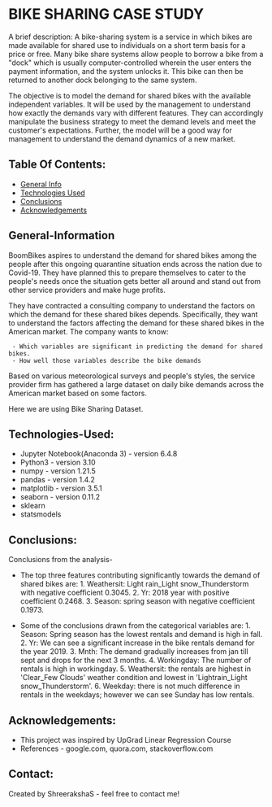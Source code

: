 # BIKE SHARING CASE STUDY

A brief description: A bike-sharing system is a service in which bikes are made available for shared use to individuals on a short term basis for a price or free. Many bike share systems allow people to borrow a bike from a "dock" which is usually computer-controlled wherein the user enters the payment information, and the system unlocks it. This bike can then be returned to another dock belonging to the same system.

The objective is to model the demand for shared bikes with the available independent variables. It will be used by the management to understand how exactly the demands vary with different features. They can accordingly manipulate the business strategy to meet the demand levels and meet the customer's expectations. Further, the model will be a good way for management to understand the demand dynamics of a new market. 



## Table Of Contents:

* [General Info](#General-Information)
* [Technologies Used](#Technologies-Used)
* [Conclusions](#Conclusions)
* [Acknowledgements](#Acknowledgements)



## General-Information

BoomBikes aspires to understand the demand for shared bikes among the people after this ongoing quarantine situation ends across the nation due to Covid-19. They have planned this to prepare themselves to cater to the people's needs once the situation gets better all around and stand out from other service providers and make huge profits.


They have contracted a consulting company to understand the factors on which the demand for these shared bikes depends. Specifically, they want to understand the factors affecting the demand for these shared bikes in the American market. The company wants to know:

     - Which variables are significant in predicting the demand for shared bikes.
     - How well those variables describe the bike demands
Based on various meteorological surveys and people's styles, the service provider firm has gathered a large dataset on daily bike demands across the American market based on some factors. 

Here we are using Bike Sharing Dataset.



## Technologies-Used:

- Jupyter Notebook(Anaconda 3) - version 6.4.8
- Python3 - version 3.10
- numpy - version 1.21.5
- pandas - version 1.4.2
- matplotlib - version 3.5.1
- seaborn - version 0.11.2
- sklearn
- statsmodels


## Conclusions:

Conclusions from the analysis-
- The top three features contributing significantly towards the demand of shared bikes are: 
           1.  Weathersit: Light rain_Light snow_Thunderstorm with negative coefficient 0.3045. 
           2.  Yr: 2018 year with positive coefficient 0.2468. 
           3.  Season: spring season with negative coefficient 0.1973.

- Some of the conclusions drawn from the categorical variables are:
           1. Season: Spring season has the lowest rentals and demand is high in fall. 
           2. Yr: We can see a significant increase in the bike rentals demand for the year 2019. 
           3. Mnth: The demand gradually increases from jan till sept and drops for the next 3 months. 
           4. Workingday: The number of rentals is high in workingday. 
           5. Weathersit: the rentals are highest in 'Clear_Few Clouds' weather condition and lowest in        'Lightrain_Light snow_Thunderstorm'. 
           6. Weekday: there is not much difference in rentals in the weekdays; however we can see Sunday has low rentals.



## Acknowledgements:

- This project was inspired by UpGrad Linear Regression Course
- References - google.com, quora.com, stackoverflow.com



## Contact:

Created by ShreerakshaS - feel free to contact me!